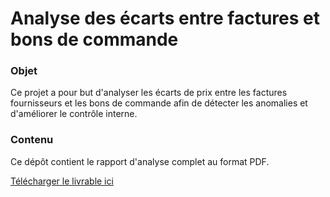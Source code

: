 # Analyse des écarts entre factures et bons de commande

### Objet
Ce projet a pour but d'analyser les écarts de prix entre les factures fournisseurs et les bons de commande afin de détecter les anomalies et d'améliorer le contrôle interne.

### Contenu
Ce dépôt contient le rapport d'analyse complet au format PDF.

[Télécharger le livrable ici](Livrable_Analyse_ecarts_factures_bons_de_commandepo1.pdf)

